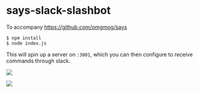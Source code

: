 # says-slack-slashbot
To accompany https://github.com/omgmog/says

```
$ npm install
$ node index.js
```

This will spin up a server on `:3001`, which you can then configure to receive commands through slack.

![](https://i.imgur.com/0AS4VGl.png)

![](https://i.imgur.com/2NNrhib.png)
